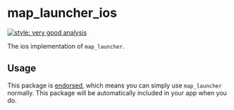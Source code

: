 # map_launcher_ios

[![style: very good analysis][very_good_analysis_badge]][very_good_analysis_link]

The ios implementation of `map_launcher`.

## Usage

This package is [endorsed][endorsed_link], which means you can simply use `map_launcher`
normally. This package will be automatically included in your app when you do.

[endorsed_link]: https://flutter.dev/docs/development/packages-and-plugins/developing-packages#endorsed-federated-plugin
[very_good_analysis_badge]: https://img.shields.io/badge/style-very_good_analysis-B22C89.svg
[very_good_analysis_link]: https://pub.dev/packages/very_good_analysis